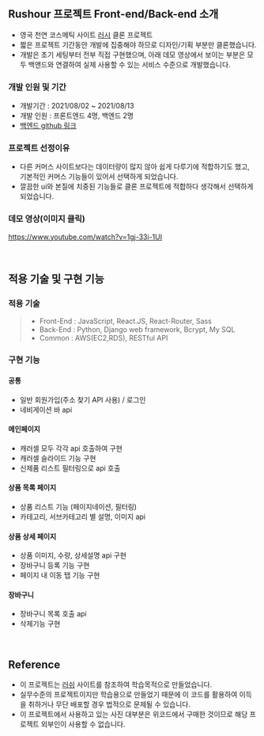 ## Rushour 프로젝트 Front-end/Back-end 소개
- 영국 천연 코스메틱 사이트 [러시](https://www.lush.co.kr/) 클론 프로젝트
- 짧은 프로젝트 기간동안 개발에 집중해야 하므로 디자인/기획 부분만 클론했습니다.
- 개발은 초기 세팅부터 전부 직접 구현했으며, 아래 데모 영상에서 보이는 부분은 모두 백앤드와 연결하여 실제 사용할 수 있는 서비스 수준으로 개발했습니다.

### 개발 인원 및 기간
- 개발기간 : 2021/08/02 ~ 2021/08/13
- 개발 인원 : 프론트엔드 4명, 백엔드 2명
- [백엔드 github 링크](https://github.com/wecode-bootcamp-korea/23-1st-RushOur-backend)

### 프로젝트 선정이유
- 다른 커머스 사이트보다는 데이터량이 많지 않아 쉽게 다루기에 적합하기도 했고, 기본적인 커머스 기능들이 있어서 선택하게 되었습니다.
- 깔끔한 ui와 본질에 치중된 기능들로 클론 프로젝트에 적합하다 생각해서 선택하게 되었습니다.

### 데모 영상(이미지 클릭)
https://www.youtube.com/watch?v=1gj-33i-1UI

<br>

## 적용 기술 및 구현 기능
### 적용 기술
> - Front-End : JavaScript, React.JS, React-Router, Sass
> - Back-End : Python, Django web framework, Bcrypt, My SQL
> - Common : AWS(EC2,RDS), RESTful API
### 구현 기능
#### 공통
- 일반 회원가입(주소 찾기 API 사용) / 로그인
- 네비게이션 바 api
#### 메인페이지
- 캐러셀 모두 각각 api 호출하여 구현
- 캐러셀 슬라이드 기능 구현
- 신제품 리스트 필터링으로 api 호출
#### 상품 목록 페이지
- 상품 리스트 기능 (페이지네이션, 필터링)
- 카테고리, 서브카테고리 별 설명, 이미지 api
#### 상품 상세 페이지
- 상품 이미지, 수량, 상세설명 api 구현
- 장바구니 등록 기능 구현
- 페이지 내 이동 탭 기능 구현
#### 장바구니
- 장바구니 목록 호출 api
- 삭제기능 구현
<br>

## Reference
- 이 프로젝트는 [러쉬](https://www.lush.co.kr/) 사이트를 참조하여 학습목적으로 만들었습니다.
- 실무수준의 프로젝트이지만 학습용으로 만들었기 때문에 이 코드를 활용하여 이득을 취하거나 무단 배포할 경우 법적으로 문제될 수 있습니다.
- 이 프로젝트에서 사용하고 있는 사진 대부분은 위코드에서 구매한 것이므로 해당 프로젝트 외부인이 사용할 수 없습니다.
